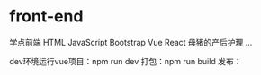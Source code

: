 # front-end
学点前端
HTML
JavaScript
Bootstrap
Vue
React
母猪的产后护理
...



dev环境运行vue项目：npm run dev
打包：npm run build
发布：